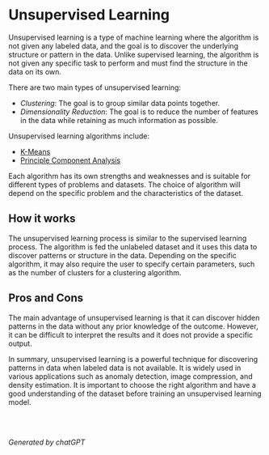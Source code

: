 # Unsupervised Learning 

Unsupervised learning is a type of machine learning where the algorithm is not given any labeled data, and the goal is to discover the underlying
structure or pattern in the data. Unlike supervised learning, the algorithm is not given any specific task to perform and must find the structure in the data on its own.

There are two main types of unsupervised learning:

- *Clustering*: The goal is to group similar data points together.
- *Dimensionality Reduction*: The goal is to reduce the number of features in the data while retaining as much information as possible.

Unsupervised learning algorithms include:

- [K-Means](K-Means.md)
- [Principle Component Analysis](Principle%20Component%20Analysis.md)

Each algorithm has its own strengths and weaknesses and is suitable for different types of problems and datasets. The choice of algorithm will depend on the specific problem and the characteristics of the dataset.

## How it works

The unsupervised learning process is similar to the supervised learning process. The algorithm is fed the unlabeled dataset and it uses this data to discover patterns or structure in the data. Depending on the specific algorithm, it may also require the user to specify certain parameters, such as the number of clusters for a clustering algorithm.

## Pros and Cons

The main advantage of unsupervised learning is that it can discover hidden patterns in the data without any prior knowledge of the outcome.
However, it can be difficult to interpret the results and it does not provide a specific output.

In summary, unsupervised learning is a powerful technique for discovering patterns in data when labeled data is not available.
It is widely used in various applications such as anomaly detection, image compression, and density estimation.
It is important to choose the right algorithm and have a good understanding of the dataset before training an unsupervised learning model.


<br>
<br>

_Generated by chatGPT_
